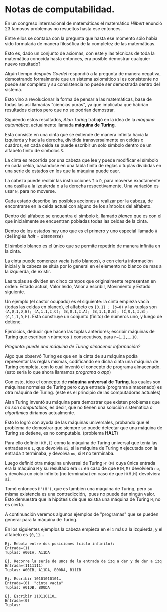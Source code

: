 # Notas de computabilidad.


En un congreso internacional de matemáticas el matemático _Hilbert_ enunció 23 famosos problemas no resueltos hasta ese entonces.

Entre ellos se contaba con la pregunta que hasta ese momento sólo había sido formulada de manera filosófica de la completez de las matemáticas.

Esto es, dado un conjunto de axiomas, con este y las técnicas de toda la matemática conocida hasta entonces, era posible demostrar cualquier nuevo resultado?

Algún tiempo después _Goedel_ respondió a la pregunta de manera negativa, demostrando formalmente que un sistema axiomático si es consistente no puede ser completo y su consistencia no puede ser demostrada dentro del sistema.

Esto vino a revolucionar la forma de pensar a las matemáticas, base de todas las así llamadas "ciencias puras", ya que implicaba que habrían resultados ciertos pero que no se podrían demostrar.

Siguiendo estos resultados, _Alan Turing_ trabajó en la idea de la *máquina automática*, actualmente llamada __máquina de Turing__.

Esta consiste en una cinta que se extiende de manera infinita hacia la izquierda y hacia la derecha, dividida transversalmente en celdas o cuadros, en cada celda se puede escribir un solo símbolo dentro de un alfabeto finito de símbolos `S`.

La cinta es recorrida por una cabeza que lee y puede modificar el símbolo en cada celda, basándose en una tabla finita de reglas o tuplas divididas en una serie de estados en los que la máquina puede caer. 

La cabeza puede recibir las instrucciones `I` o `D`, para moverse exactamente una casilla a la izquierda o a la derecha respectivamente. Una variación es usar `N`, para no moverse.

Cada estado describe las posibles acciones a realizar por la cabeza, de encontrarse en la celda actual con alguno de los símbolos del alfabeto.

Dentro del alfabeto se encuentra el símbolo `b`, llamado _blanco_ que es con el que inicialmente se encuentran pobladas todas las celdas de la cinta.

Dentro de los estados hay uno que es el primero y uno especial llamado `H` (del inglés *halt* = *detenerse*)

El símbolo blanco es el único que se permite repetirlo de manera infinita en la cinta.

La cinta puede comenzar vacía (sólo blancos), o con cierta información inicial y la cabeza se sitúa por lo general en el elemento no blanco de mas a la izquierda, de existir.

Las tuplas se dividen en cinco campos que originalmente representan en orden: Estado actual, Valor leído, Valor a escribir, Movimiento y Estado siguiente.

Un ejemplo (el castor ocupado) es el siguiente: la cinta empieza vacía (todas las celdas en blanco), el alfabeto es `{0,1} ; (b=0)` y las tuplas son `(A,0,1,D,B); (A,1,1,I,C); (B,0,1,I,A); (B,1,1,D,B); (C,0,1,I,B); (C,1,1,D,H)`. Esta construye un conjunto (finito) de números uno, y luego de detiene.

Ejercicios, deducir que hacen las tuplas anteriores; escribir máquinas de Turing que escriban `n` números `1` consecutivos, para `n=1,2,…,10`.

_Pregunta: puede una máquina de Turing almacenar información?_

Algo que observó Turing es que en la cinta de su máquina podía representar las reglas mismas, codificando en dicha cinta una máquina de Turing completa, con lo cual inventó el concepto de programa almacenado. (esto sería lo que ahora llamamos _programa_ o _app_)

Con esto, ideo el concepto de __máquina universal de Turing__, las cuales son máquinas normales de Turing pero cuya entrada (programa almacenado) es otra máquina de Turing. (este es el principio de las computadoras actuales)

Alan Turing inventó su máquina para demostrar que existen problemas que *no son computables*, es decir, que no tienen una solución sistemática o _algorítmica_ diríamos actualmente.

Esto lo logró con ayuda de las máquinas universales, probando que el problema de demostrar que siempre se puede detectar que una máquina de Turing se detiene, es no computable. (problema __HALT__)

Para ello definió `H(M,I)` como la máquina de Turing universal que tenía las entradas `M` e `I`, que devolvía `si`, si la máquina de Turing `M` ejecutada con la entrada `I` terminaba, y devolvía `no`, si `M` no terminaba.

Luego definió otra máquina universal de Turing `H'(M)` cuya única entrada era la máquina `M` y su resultado era `si` en caso de que `H(M,M)` devolviera `no`, y devolvía un ciclo infinito (no terminaba) en caso de que `H(M,M)` devolviera `si`.

Tomó entonces `H'(H')`, que es también una máquina de Turing, pero su misma existencia es una contradicción,  pues no puede dar ningún valor. Esto demuestra que la hipótesis de que existía una máquina de Turing `H`, no es cierta.

A continuación veremos algunos ejemplos de "programas" que se pueden generar para la máquina de Turing.

En los siguientes ejemplos la cabeza empieza en el `1` más a la izquierda, y el alfabeto es `{0,1}`...

    Ej. Rebota entre dos posiciones (ciclo infinito): 
    Entrada=(1)
    Tuplas: A00IA, A11DA

    Ej. Recorre la serie de unos de la entrada de izq a der y de der a izq
    Entrada=(1111111)
    Tuplas: A00IB, A11DA, B00DA, B11IB

    Ej. Escribir 10101010101…
    Entrada=(0)  "cinta vacía"
    Tuplas: A01DB, B00DA

    Ej. Escribir 110110110…
    Entrada=(0)
    Tuplas: 
